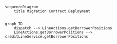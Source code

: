 ```mermaid
sequenceDiagram
    title Migration Contract Deployment


```



```mermaid
graph TD
    dispatch --> LineActions.getBorrowerPositions
    LineActions.getBorrowerPositions --> creditLineService.getBorrowerPositions



```



